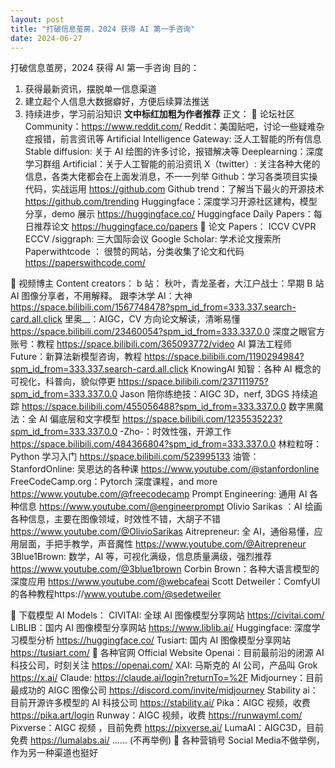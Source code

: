 ```yaml
---
layout: post
title: "打破信息茧房，2024 获得 AI 第一手咨询"
date: 2024-06-27
---
```




打破信息茧房，2024 获得 AI 第一手咨询
目的：

1. 获得最新资讯，摆脱单一信息渠道
2. 建立起个人信息大数据癖好，方便后续算法推送
3. 持续进步，学习前沿知识
    **文中标红加粗为作者推荐**
    正文：
     论坛社区 Community：https://www.reddit.com/
    Reddit：美国贴吧，讨论一些疑难杂症报错，前言资讯等
    Artificial Intelligence Gateway: 泛人工智能的所有信息
    Stable diffusion: 关于 AI 绘图的许多讨论，报错解决等
    Deeplearning：深度学习群组
    Artificial：关于人工智能的前沿资讯
    X（twitter）: 关注各种大佬的信息，各类大佬都会在上面发消息，不一一列举
    Github：学习各类项目实操代码，实战运用 https://github.com
    Github trend：了解当下最火的开源技术 https://github.com/trending
    Huggingface：深度学习开源社区建构，模型分享，demo 展示 https://huggingface.co/
    Huggingface Daily Papers：每日推荐论文 https://huggingface.co/papers
     论文 Papers：
    ICCV CVPR ECCV /siggraph: 三大国际会议
    Google Scholar: 学术论文搜索所
    Paperwithtcode
    ：
    很赞的网站，分类收集了论文和代码 https://paperswithcode.com/



 视频博主 Content creators：
b 站：
秋叶，青龙圣者，大江户战士：早期 B 站 AI 图像分享者，不用解释。
跟李沐学 AI：大神
https://space.bilibili.com/1567748478?spm_id_from=333.337.search-card.all.click
里奥__：AIGC，CV 方向论文解读，清晰易懂
https://space.bilibili.com/23460054?spm_id_from=333.337.0.0
深度之眼官方账号：教程
https://space.bilibili.com/365093772/video
AI 算法工程师 Future：新算法新模型咨询，教程
https://space.bilibili.com/1190294984?spm_id_from=333.337.search-card.all.click
KnowingAI 知智：各种 AI 概念的可视化，科普向，貌似停更
https://space.bilibili.com/237111975?spm_id_from=333.337.0.0
Jason 陪你练绝技：AIGC 3D，nerf, 3DGS 持续追踪
https://space.bilibili.com/455056488?spm_id_from=333.337.0.0
数字黑魔法：全 AI 偏底层和文字模型
https://space.bilibili.com/1235535223?spm_id_from=333.337.0.0
-Zho-：时效性强，开源工作
https://space.bilibili.com/484366804?spm_id_from=333.337.0.0
林粒粒呀：Python 学习入门
https://space.bilibili.com/523995133
油管：
StanfordOnline: 吴恩达的各种课
https://www.youtube.com/@stanfordonline
FreeCodeCamp.org：Pytorch 深度课程，and more
https://www.youtube.com/@freecodecamp
Prompt Engineering: 通用 AI 各种信息
https://www.youtube.com/@engineerprompt
Olivio Sarikas ：AI 绘画各种信息，主要在图像领域，时效性不错，大胡子不错
https://www.youtube.com/@OlivioSarikas
Aitrepreneur: 全 AI，通俗易懂，应用层面，手把手教学，声音魔性
https://www.youtube.com/@Aitrepreneur
3Blue1Brown: 数学，AI 等，可视化满级，信息质量满级，强烈推荐
https://www.youtube.com/@3blue1brown
Corbin Brown：各种大语言模型的深度应用
https://www.youtube.com/@webcafeai
Scott Detweiler：ComfyUI 的各种教程https://www.youtube.com/@sedetweiler





 下载模型 AI Models：
CIVITAI: 全球 AI 图像模型分享网站 https://civitai.com/
LIBLIB：国内 AI 图像模型分享网站 https://www.liblib.ai/
Huggingface: 深度学习模型分析 https://huggingface.co/
Tusiart: 国内 AI 图像模型分享网站 https://tusiart.com/
 各种官网 Official Website
Openai：目前最前沿的闭源 AI 科技公司，时刻关注 https://openai.com/
XAI: 马斯克的 AI 公司，产品叫 Grok https://x.ai/
Claude: https://claude.ai/login?returnTo=%2F
Midjourney：目前最成功的 AIGC 图像公司 https://discord.com/invite/midjourney
Stability ai：目前开源许多模型的 AI 科技公司 https://stability.ai/
Pika：AIGC 视频，收费 https://pika.art/login
Runway：AIGC 视频，收费 https://runwayml.com/
Pixverse：AIGC 视频 ，目前免费 https://pixverse.ai/
LumaAI：AIGC3D，目前免费 https://lumalabs.ai/
...... (不再举例)
 各种营销号 Social Media不做举例，作为另一种渠道也挺好